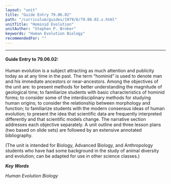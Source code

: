 ```yaml
---
layout: "unit"
title: "Guide Entry 79.06.02"
path: "/curriculum/guides/1979/6/79.06.02.x.html"
unitTitle: "Hominid Evolution"
unitAuthor: "Stephen P. Broker"
keywords: "Human Evolution Biology"
recommendedFor: ""
---
```

<body>
<hr/>
<h4>
Guide Entry to 79.06.02:
</h4>
Human evolution is a subject attracting as much attention and publicity today as at any time in the past.  The term “hominid” is used to denote man and his immediate ancestors or near-ancestors. Among the objectives of the unit are: to present methods for better understanding the magnitude of geological time; to familiarize students with basic characteristics of hominid forms; to consider some of the interdisciplinary methods for studying human origins; to consider the relationship between morphology and function; to familiarize students with the modern consensus ideas of human evolution; to present the idea that scientific data are frequently interpreted differently and that scientific models change.  The narrative section addresses each objective separately.  A unit outline and three lesson plans (two based on slide sets) are followed by an extensive annotated bibliography.
<p>
(The unit is intended for Biology, Advanced Biology, and Anthropology students who have had some background in the study of animal diversity and evolution; can be adapted for use in other science classes.)
</p>
<p>
<b>
<i>
Key Words
</i>
</b>
<br/>
</p>
<p>
<i>
Human Evolution Biology
</i>
</p>
</body>